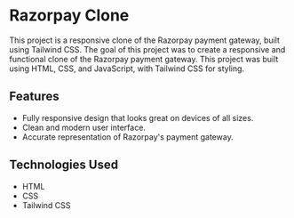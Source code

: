# Razorpay Clone
This project is a responsive clone of the Razorpay payment gateway, built using Tailwind CSS.
The goal of this project was to create a responsive and functional clone of the Razorpay payment gateway. 
This project was built using HTML, CSS, and JavaScript, with Tailwind CSS for styling.

## Features
- Fully responsive design that looks great on devices of all sizes.
- Clean and modern user interface.
- Accurate representation of Razorpay's payment gateway.

## Technologies Used
- HTML
- CSS
- Tailwind CSS
